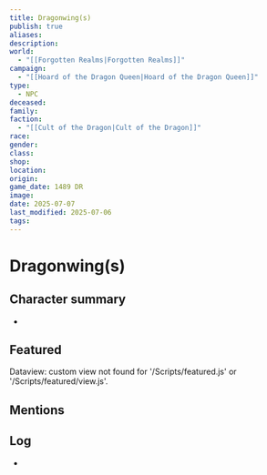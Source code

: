 ```yaml
---
title: Dragonwing(s)
publish: true
aliases: 
description: 
world:
  - "[[Forgotten Realms|Forgotten Realms]]"
campaign:
  - "[[Hoard of the Dragon Queen|Hoard of the Dragon Queen]]"
type:
  - NPC
deceased: 
family: 
faction:
  - "[[Cult of the Dragon|Cult of the Dragon]]"
race: 
gender: 
class: 
shop: 
location: 
origin: 
game_date: 1489 DR
image: 
date: 2025-07-07
last_modified: 2025-07-06
tags: 
---
```

# Dragonwing(s)

## Character summary
* 

## Featured
Dataview: custom view not found for '/Scripts/featured.js' or '/Scripts/featured/view.js'.
## Mentions


## Log
* 